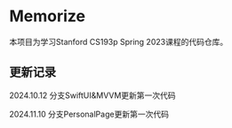 # Memorize
本项目为学习Stanford CS193p Spring 2023课程的代码仓库。

## 更新记录
2024.10.12 分支SwiftUI&MVVM更新第一次代码

2024.11.10 分支PersonalPage更新第一次代码
